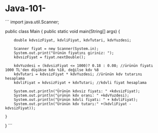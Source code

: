 # Java-101-
´´´
import java.util.Scanner;

public class Main {
	public static void main(String[] args) {
		
		double kdvsizFiyat, kdvliFiyat, kdvTutari, kdvYuzdesi; 
		
		Scanner fiyat = new Scanner(System.in);
		System.out.print("Ürünün fiyatını giriniz: ");
		kdvsizFiyat = fiyat.nextDouble();
		
		kdvYuzdesi = (kdvsizFiyat <= 1000)? 0.18 : 0.08; //ürünün fiyatı 1000 TL'den düşükse kdv %18, değilse kdv %8
		kdvTutari = kdvsizFiyat * kdvYuzdesi; //ürünün kdv tutarını hesaplama
		kdvliFiyat = kdvsizFiyat + kdvTutari; //kdvli fiyat hesaplama
		
		System.out.println("Ürünün kdvsiz fiyatı: " +kdvsizFiyat);
		System.out.println("ürünün kdv oranı: " +kdvYuzdesi);
		System.out.println("Ürünün kdvli fiyatı: " + kdvliFiyat);
		System.out.println("Ürünün kdv tutarı:" +(kdvliFiyat - kdvsizFiyat));
			
	}
}
´´´
